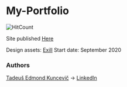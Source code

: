 # My-Portfolio

![HitCount](http://hits.dwyl.io/undefinedCudaCore/My-Portfolio.svg)

Site published [Here](https://undefinedcudacore.github.io/My-Portfolio/index.html)

Design assets: [Exill](http://exill.dk/demo/codex/template/particles.html)
Start date: September 2020

### Authors
[Tadeuš Edmond Kuncevič](https://github.com/undefinedCudaCore) ->
[LinkedIn](https://www.linkedin.com/in/tadeu%C5%A1-kuncevi%C4%8D-32576bbb/)
